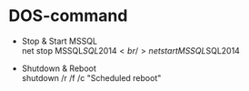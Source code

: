 # DOS-command

* Stop & Start MSSQL<br/>
net stop MSSQL$SQL2014<br/>
net start MSSQL$SQL2014<br/>

* Shutdown & Reboot<br/>
shutdown /r /f /c "Scheduled reboot"
